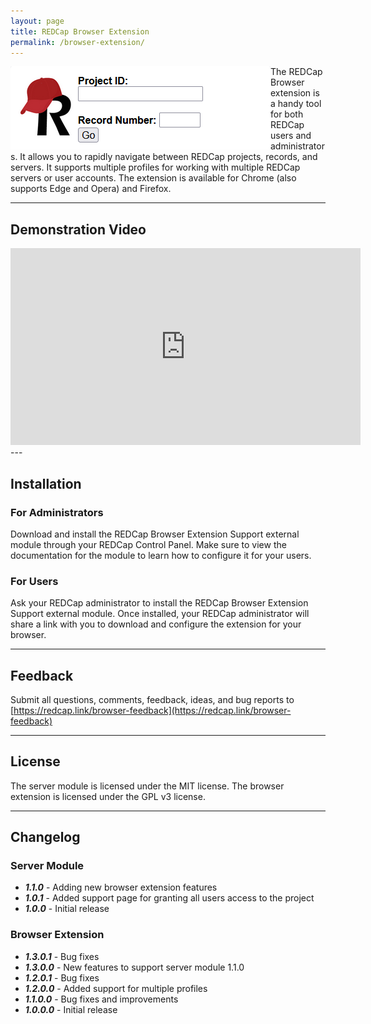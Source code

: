 ```yaml
---
layout: page
title: REDCap Browser Extension
permalink: /browser-extension/
---
```


<img src="/assets/browser-extension/extension-capture.png" align="left"> The REDCap Browser extension
is a handy tool for both REDCap users and administrators.  It allows you to rapidly navigate between REDCap projects, records, and servers.
It supports multiple profiles for working with multiple REDCap servers or user accounts.  The extension is available for Chrome (also supports Edge and Opera) and Firefox.

---

## Demonstration Video

<iframe width="560" height="315" src="https://www.youtube.com/embed/rrnTLtVGlyM?si=5VikAMV9E5r9SocB" title="YouTube video player" frameborder="0" allow="accelerometer; autoplay; clipboard-write; encrypted-media; gyroscope; picture-in-picture; web-share" allowfullscreen></iframe>
---

## Installation

### For Administrators
Download and install the REDCap Browser Extension Support external module through your REDCap Control Panel.  Make sure to view the
documentation for the module to learn how to configure it for your users.

### For Users
Ask your REDCap administrator to install the REDCap Browser Extension Support external module.  Once installed, your REDCap administrator
will share a link with you to download and configure the extension for your browser.

---
## Feedback
Submit all questions, comments, feedback, ideas, and bug reports to [https://redcap.link/browser-feedback](https://redcap.link/browser-feedback)

---
## License
The server module is licensed under the MIT license.  The browser extension is licensed under the GPL v3 license.

---
## Changelog

### Server Module
* ___1.1.0___ - Adding new browser extension features
* ___1.0.1___ - Added support page for granting all users access to the project
* ___1.0.0___ - Initial release

### Browser Extension
* ___1.3.0.1___ - Bug fixes
* ___1.3.0.0___ - New features to support server module 1.1.0
* ___1.2.0.1___ - Bug fixes
* ___1.2.0.0___ - Added support for multiple profiles
* ___1.1.0.0___ - Bug fixes and improvements
* ___1.0.0.0___ - Initial release